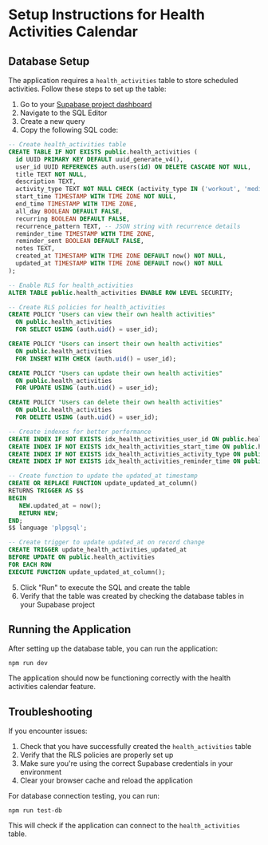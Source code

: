 # Setup Instructions for Health Activities Calendar

## Database Setup

The application requires a `health_activities` table to store scheduled activities. Follow these steps to set up the table:

1. Go to your [Supabase project dashboard](https://app.supabase.io/)
2. Navigate to the SQL Editor
3. Create a new query
4. Copy the following SQL code:

```sql
-- Create health_activities table
CREATE TABLE IF NOT EXISTS public.health_activities (
  id UUID PRIMARY KEY DEFAULT uuid_generate_v4(),
  user_id UUID REFERENCES auth.users(id) ON DELETE CASCADE NOT NULL,
  title TEXT NOT NULL,
  description TEXT,
  activity_type TEXT NOT NULL CHECK (activity_type IN ('workout', 'meditation', 'medication', 'doctor_appointment', 'therapy_session', 'water_intake', 'sleep', 'custom')),
  start_time TIMESTAMP WITH TIME ZONE NOT NULL,
  end_time TIMESTAMP WITH TIME ZONE,
  all_day BOOLEAN DEFAULT FALSE,
  recurring BOOLEAN DEFAULT FALSE,
  recurrence_pattern TEXT, -- JSON string with recurrence details
  reminder_time TIMESTAMP WITH TIME ZONE,
  reminder_sent BOOLEAN DEFAULT FALSE,
  notes TEXT,
  created_at TIMESTAMP WITH TIME ZONE DEFAULT now() NOT NULL,
  updated_at TIMESTAMP WITH TIME ZONE DEFAULT now() NOT NULL
);

-- Enable RLS for health_activities
ALTER TABLE public.health_activities ENABLE ROW LEVEL SECURITY;

-- Create RLS policies for health_activities
CREATE POLICY "Users can view their own health activities" 
  ON public.health_activities 
  FOR SELECT USING (auth.uid() = user_id);

CREATE POLICY "Users can insert their own health activities" 
  ON public.health_activities 
  FOR INSERT WITH CHECK (auth.uid() = user_id);

CREATE POLICY "Users can update their own health activities" 
  ON public.health_activities 
  FOR UPDATE USING (auth.uid() = user_id);

CREATE POLICY "Users can delete their own health activities" 
  ON public.health_activities 
  FOR DELETE USING (auth.uid() = user_id);

-- Create indexes for better performance
CREATE INDEX IF NOT EXISTS idx_health_activities_user_id ON public.health_activities(user_id);
CREATE INDEX IF NOT EXISTS idx_health_activities_start_time ON public.health_activities(start_time);
CREATE INDEX IF NOT EXISTS idx_health_activities_activity_type ON public.health_activities(activity_type);
CREATE INDEX IF NOT EXISTS idx_health_activities_reminder_time ON public.health_activities(reminder_time);

-- Create function to update the updated_at timestamp
CREATE OR REPLACE FUNCTION update_updated_at_column()
RETURNS TRIGGER AS $$
BEGIN
   NEW.updated_at = now();
   RETURN NEW;
END;
$$ language 'plpgsql';

-- Create trigger to update updated_at on record change
CREATE TRIGGER update_health_activities_updated_at
BEFORE UPDATE ON public.health_activities
FOR EACH ROW
EXECUTE FUNCTION update_updated_at_column();
```

5. Click "Run" to execute the SQL and create the table
6. Verify that the table was created by checking the database tables in your Supabase project

## Running the Application

After setting up the database table, you can run the application:

```
npm run dev
```

The application should now be functioning correctly with the health activities calendar feature.

## Troubleshooting

If you encounter issues:

1. Check that you have successfully created the `health_activities` table
2. Verify that the RLS policies are properly set up
3. Make sure you're using the correct Supabase credentials in your environment
4. Clear your browser cache and reload the application

For database connection testing, you can run:

```
npm run test-db
```

This will check if the application can connect to the `health_activities` table. 